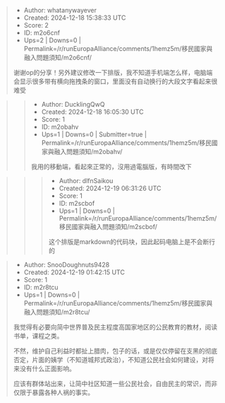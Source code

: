 > - Author: whatanywayever
> - Created: 2024-12-18 15:38:33 UTC
> - Score: 2
> - ID: m2o6cnf
> - Ups=2 | Downs=0 | Permalink=/r/runEuropaAlliance/comments/1hemz5m/移民國家與融入問題須知/m2o6cnf/
>
> 谢谢op的分享！另外建议修改一下排版，我不知道手机端怎么样，电脑端会显示很多带有横向拖拽条的窗口，里面没有自动换行的大段文字看起来很难受

>> - Author: DucklingQwQ
>> - Created: 2024-12-18 16:05:30 UTC
>> - Score: 1
>> - ID: m2obahv
>> - Ups=1 | Downs=0 | Submitter=true | Permalink=/r/runEuropaAlliance/comments/1hemz5m/移民國家與融入問題須知/m2obahv/
>>
>> 我用的移動端，看起來正常的，沒用過電腦版，有時間改下

>>> - Author: dlfnSaikou
>>> - Created: 2024-12-19 06:31:26 UTC
>>> - Score: 1
>>> - ID: m2scbof
>>> - Ups=1 | Downs=0 | Permalink=/r/runEuropaAlliance/comments/1hemz5m/移民國家與融入問題須知/m2scbof/
>>>
>>> 这个排版是markdown的代码块，因此起码电脑上是不会断行的

> - Author: SnooDoughnuts9428
> - Created: 2024-12-19 01:42:15 UTC
> - Score: 1
> - ID: m2r8tcu
> - Ups=1 | Downs=0 | Permalink=/r/runEuropaAlliance/comments/1hemz5m/移民國家與融入問題須知/m2r8tcu/
>
> 我觉得有必要向简中世界普及民主程度高国家地区的公民教育的教材，阅读书单，课程之类。
> 
> 不然，维护自己利益时都扯上腊肉，包子的话，或是仅仅停留在支黑的彻底否定，片面的姨学（不知道城邦式政治），不知道公民社会如何建设，对将来没有什么正面影响。
> 
> 应该有群体站出来，让简中社区知道一些公民社会，自由民主的常识，而非仅限于暴露各种人祸的事实。

